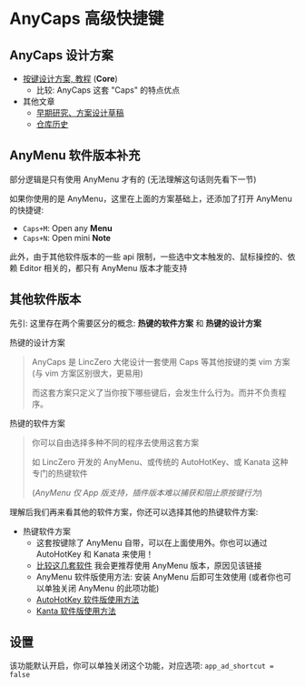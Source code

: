 # AnyCaps 高级快捷键

## AnyCaps 设计方案

- [按键设计方案, 教程](./Tutorial.md) (**Core**)
  - 比较: AnyCaps 这套 "Caps" 的特点优点
- 其他文章
  - [早期研究、方案设计草稿](./09.%20案例：Caps%20Lock作修改键.md)
  - [仓库历史](./History.md)

## AnyMenu 软件版本补充

部分逻辑是只有使用 AnyMenu 才有的 (无法理解这句话则先看下一节)

如果你使用的是 AnyMenu，这里在上面的方案基础上，还添加了打开 AnyMenu 的快捷键:

- `Caps+M`: Open any **Menu**
- `Caps+N`: Open mini **Note**

此外，由于其他软件版本的一些 api 限制，一些选中文本触发的、鼠标操控的、依赖 Editor 相关的，都只有 AnyMenu 版本才能支持

## 其他软件版本

先引: 这里存在两个需要区分的概念: **热键的软件方案** 和 **热键的设计方案**

热键的设计方案

> AnyCaps 是 LincZero 大佬设计一套使用 Caps 等其他按键的类 vim 方案
> (与 vim 方案区别很大，更易用)
> 
> 而这套方案只定义了当你按下哪些键后，会发生什么行为。而并不负责程序。

热键的软件方案

> 你可以自由选择多种不同的程序去使用这套方案
> 
> 如 LincZero 开发的 AnyMenu、或传统的 AutoHotKey、或 Kanata 这种专门的热键软件
> 
> (*AnyMenu 仅 App 版支持，插件版本难以捕获和阻止原按键行为*)

理解后我们再来看其他的软件方案，你还可以选择其他的热键软件方案:

- 热键软件方案
  - 这套按键除了 AnyMenu 自带，可以在上面使用外。你也可以通过 AutoHotKey 和 Kanata 来使用！
  - [比较这几套软件](./Other_version.md) 我会更推荐使用 AnyMenu 版本，原因见该链接
  - AnyMenu 软件版使用方法: 安装 AnyMenu 后即可生效使用 (或者你也可以单独关闭 AnyMenu 的此项功能)
  - [AutoHotKey 软件版使用方法](./AutoHotKey_version.md)
  - [Kanta 软件版使用方法](./Kanata_version.md)

## 设置

该功能默认开启，你可以单独关闭这个功能，对应选项: `app_ad_shortcut = false`
